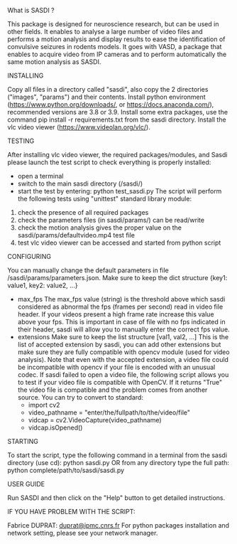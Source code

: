 ﻿What is SASDI ?

This package is designed for neuroscience research, but can be used in other fields.
It enables to analyse a large number of video files and performs a motion analysis and display results to ease the identification of convulsive seizures in rodents models. It goes with VASD, a package that enables to acquire video from IP cameras and to perform automatically the same motion analysis as SASDI.

INSTALLING

Copy all files in a directory called "sasdi", also copy the 2 directories ("images", "params") and their contents.
Install python environment (https://www.python.org/downloads/, or https://docs.anaconda.com/), recommended versions are 3.8 or 3.9.
Install some extra packages, use the command pip install -r requirements.txt from the sasdi directory.
Install the vlc video viewer (https://www.videolan.org/vlc/).

TESTING

After installing vlc video viewer, the required packages/modules, and Sasdi please launch the test script to check everything is properly installed:
  - open a terminal
  - switch to the main sasdi directory (/sasdi/)
  - start the test by entering: python test_sasdi.py
The script will perform the following tests using "unittest" standard library module:
  1) check the presence of all required packages
  2) check the parameters files (in sasdi/params/) can be read/write
  3) check the motion analysis gives the proper value on the sasdi/params/defaultvideo.mp4 test file
  4) test vlc video viewer can be accessed and started from python script

CONFIGURING

You can manually change the default parameters in file /sasdi/params/parameters.json.
Make sure to keep the dict structure {key1: value1, key2: value2, ...}
  - max_fps
  The max_fps value (string) is the threshold above which sasdi considered as abnormal the fps (frames per second) read in video file header.
  If your videos present a high frame rate increase this value above your fps.
  This is important in case of file with no fps indicated in their header, sasdi will allow you to manually enter the correct fps value.
  - extensions
  Make sure to keep the list structure [val1, val2, ...]
  This is the list of accepted extension by sasdi, you can add other extensions but make sure they are fully compatible with opencv module (used for video analysis).
  Note that even with the accepted extension, a video file could be incompatible with opencv if your file is encoded with an unusual codec.
  If sasdi failed to open a video file, the following script allows you to test if your video file is compatible with OpenCV.
  If it returns "True" the video file is compatible and the problem comes from another source. You can try to convert to standard:
    - import cv2
    - video_pathname = "enter/the/fullpath/to/the/video/file"
    - vidcap = cv2.VideoCapture(video_pathname)
    - vidcap.isOpened()

STARTING

To start the script, type the following command in a terminal from the sasdi directory (use cd):
python sasdi.py
OR from any directory type the full path:
python complete/path/to/sasdi/sasdi.py

USER GUIDE

Run SASDI and then click on the "Help" button to get detailed instructions.

IF YOU HAVE PROBLEM WITH THE SCRIPT:

Fabrice DUPRAT: duprat@ipmc.cnrs.fr
For python packages installation and network setting, please see your network manager.
